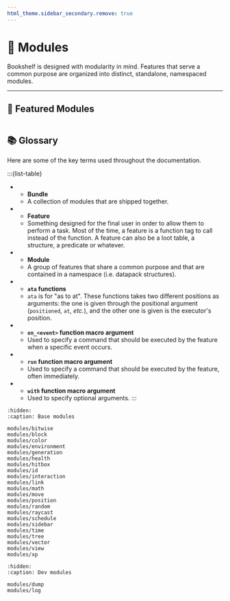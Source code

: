 ```yaml
---
html_theme.sidebar_secondary.remove: true
---
```


# 🧩 Modules

Bookshelf is designed with modularity in mind. Features that serve a common purpose are organized into distinct, standalone, namespaced modules.

---

## 🌟 Featured Modules

```{include} _templates/featured-modules.md
```

## 📚 Glossary

Here are some of the key terms used throughout the documentation.

:::{list-table}
*   - **Bundle**
    - A collection of modules that are shipped together.
*   - **Feature**
    - Something designed for the final user in order to allow them to perform a task. Most of the time, a feature is a function tag to call instead of the function. A feature can also be a loot table, a structure, a predicate or whatever.
*   - **Module**
    - A group of features that share a common purpose and that are contained in a namespace (i.e. datapack structures).
*   - **`ata` functions**
    - `ata` is for "as to at". These functions takes two different positions as arguments: the one is given through the positional argument (`positioned`, `at`, _etc._), and the other one is given is the executor's position.
*   - **`on_<event>` function macro argument**
    - Used to specify a command that should be executed by the feature when a specific event occurs.
*   - **`run` function macro argument**
    - Used to specify a command that should be executed by the feature, often immediately.
*   - **`with` function macro argument**
    - Used to specify optional arguments.
:::


```{toctree}
:hidden:
:caption: Base modules

modules/bitwise
modules/block
modules/color
modules/environment
modules/generation
modules/health
modules/hitbox
modules/id
modules/interaction
modules/link
modules/math
modules/move
modules/position
modules/random
modules/raycast
modules/schedule
modules/sidebar
modules/time
modules/tree
modules/vector
modules/view
modules/xp
```

```{toctree}
:hidden:
:caption: Dev modules

modules/dump
modules/log
```
